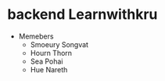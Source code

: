 # backend Learnwithkru
 + Memebers
   - Smoeury Songvat
   - Hourn Thorn
   - Sea Pohai
   - Hue Nareth
